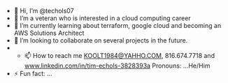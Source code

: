 - 👋 Hi, I’m @techols07
- 👀 I’m a veteran who is interested in a cloud computing career
- 🌱 I’m currently learning about terraform, google cloud and becoming an AWS Solutions Architect 
- 💞️ I’m looking to collaborate on several projects in the future.
- - 📫 How to reach me KOOLT1984@YAHHO.COM, 816.674.7718 and www.linkedin.com/in/tim-echols-3828393a
      Pronouns: ...He/Him
- ⚡ Fun fact: ...

<!---
techols07/techols07 is a ✨ special ✨ repository because its `README.md` (this file) appears on your GitHub profile.
You can click the Preview link to take a look at your changes.
--->
